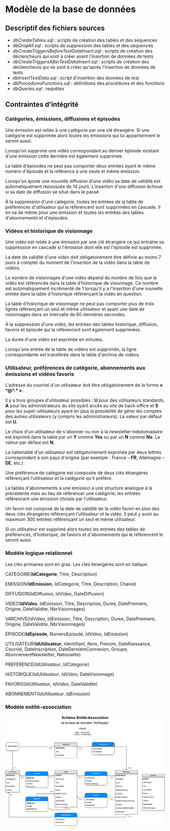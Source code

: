 # Modèle de la base de données

## Descriptif des fichiers sources

- *dbCreateTables.sql* : scripts de création des tables et des séquences
- *dbDropAll.sql* : scripts de suppression des tables et des séquences
- *dbCreateTriggersBeforeTestDataInsert.sql* : scripts de création des déclencheurs qui sont à créer avant l'insertion de données de tests
- *dbCreateTriggersAfterTestDataInsert.sql* : scripts de création des déclencheurs qui ne sont à créer qu'après l'insertion de données de tests
- *dbInsertTestData.sql* : script d'insertion des données de test
- *dbProceduresFunctions.sql* : définitions des procédures et des fonctions
- *dbQueries.sql* : requêtes

## Contraintes d’intégrité

### Catégories, émissions, diffusions et épisodes

Une émission est reliée à une catégorie par une clé étrangère. Si une catégorie est supprimée alors toutes les émissions qui lui appartiennent le seront aussi.

Lorsqu'on supprime une vidéo correspondant au dernier épisode existant d'une émission cette dernière est également supprimée.

La table d'épisodes ne peut pas comporter deux entrées ayant le même numéro d'épisode et la référence à une seule et même émission.

Lorsqu'on ajoute une nouvelle diffusion d'une vidéo sa date de validité est automatiquement repoussée de 14 jours. L'insertion d'une diffusion échoue si sa date de diffusion se situe dans le passé.

À la suppression d'une catégorie, toutes les entrées de la table de préférences d'utilisateur qui la référencent sont supprimées en cascade. Il en va de même pour une émission et toutes les entrées des tables d'abonnements et d'épisodes. 

### Vidéos et historique de visionnage

Une vidéo est reliée à une émission par une clé étrangère ce qui entraîne sa suppression en cascade si l'émission dont elle est l'épisode est supprimée.

La date de validité d'une vidéo doit obligatoirement être définie au moins 7 jours à compter du moment de l'insertion de la vidéo dans la table de vidéos.

Le nombre de visionnages d'une vidéo dépend du nombre de fois que la vidéo est référencée dans la table d'historique de visionnage. Ce nombre est automatiquement incrémenté de 1 lorsqu'il y a l'insertion d'une nouvelle entrée dans la table d'historique référençant la vidéo en question. 

La table d'historique de visionnage ne peut pas comporter plus de trois lignes référençant un seul et même utilisateur et ayant une date de visionnages dans un intervalle de 60 dernières secondes.

À la suppression d'une vidéo, les entrées des tables historique, diffusion, favoris et épisode qui la référencent sont également supprimées. 

La durée d'une vidéo est exprimée en minutes.

Lorsqu'une entrée de la table de vidéos est supprimée, la ligne correspondante est transférée dans la table d'archive de vidéos.

### Utilisateur, préférences de catégorie, abonnements aux émissions et vidéos favoris

L'adresse du courriel d'un utilisateur doit être obligatoirement de la forme **&laquo; \*@\*.\* &raquo;**. 

Il y a trois groupes d'utilisateur possibles : **U** pour des utilisateurs standards, **A** pour les administrateurs du site ayant accès au site de back-office et **S** pour les super-utilisateurs ayant en plus la possibilité de gérer les comptes des autres utilisateurs (y compris les administrateurs). La valeur par défaut est **U**.

Le choix d'un utilisateur de s'abonner ou non à la newsletter hebdomadaire est exprimé dans la table par un **Y** comme **Yes** ou par un **N** comme **No**. La valeur par défaut est **N**.

La nationalité d'un utilisateur est obligatoirement exprimée par deux lettres correspondant à son pays d'origine (par exemple : France – **FR**, Allemagne – **DE**, etc.)

Une préférence de catégorie est composée de deux clés étrangères référençant l'utilisateur et la catégorie qu'il préfère. 

La tables d‘abonnements à une émission a une structure analogue à la précédente mais au lieu de référencer une catégorie, les entrées référencent une émission choisie par l'utilisateur. 

Un favori est composé de la date de validité de la vidéo favori en plus des deux clés étrangères référençant l'utilisateur et la vidéo. Il peut y avoir au maximum 300 entrées référençant un seul et même utilisateur.

Si un utilisateur est supprimé alors toutes les entrées des tables de préférences, d'historique, de favoris et d'abonnements qui le référencent le seront aussi.

### Modèle logique relationnel

Les clés primaires sont en gras. Les clés étrangères sont en italique.

CATEGORIE(**IdCategorie**, Titre, Description)

EMISSION(**IdEmission**, *IdCategorie*, Titre, Description, Chaine)

DIFFUSION(IdDiffusion, IdVideo, DateDiffusion)

VIDEO(**IdVideo**, *IdEmission*, Titre, Description, Duree, DatePremiere, Origine, DateValidite, NbrVisionnages)

VARCHIVE(IdVideo, IdEmission, Titre, Description, Duree, DatePremiere, Origine, DateValidite, NbrVisionnages)

EPISODE(**IdEpisode**, NumeroEpisode, *IdVideo*, *IdEmission*)

UTILISATEUR(**IdUtilisateur**, Identifiant, Nom, Prenom, DateNaissance, Courriel, DateInscription, DateDerniereConnexion, Groupe, AbonnementNewsletter, Nationalite)

PREFERENCE(*IdUtilisateur*, *IdCategorie*)

HISTORIQUE(*IdUtilisateur*, *IdVideo*, DateVisionnage)

FAVORIS(*IdUtilisateur*, *IdVideo*, DateValidite)

ABONNEMENT(*IdUtilisateur*, *IdEmission*)

### Modèle entité-association

![Schéma E-A](doc/EA.png)
